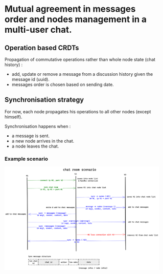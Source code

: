# Mutual agreement in messages order and nodes management in a multi-user chat.

## Operation based CRDTs
Propagation of commutative operations rather than whole node state (chat history) :
 
- add, update or remove a message from a discussion history given the message id (uuid).
- messages order is chosen based on sending date.

## Synchronisation strategy
For now, each node propagates his operations to all other nodes (except himself). 

Synchronisation happens when :
- a message is sent.
- a new node arrives in the chat.
- a node leaves the chat.

### Example scenario

![alt text](https://github.com/timtimjnvr/chat/blob/main/doc/scenario.png?raw=true)